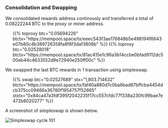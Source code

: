 ---
---

### Consolidation and Swapping

We consolidated rewards address continously and transferred a total of 0.08222244 BTC to the proxy or miner address.

<ul>  
{{% toproxy btc="0.05694226"
  btctx="https://mempool.space/tx/eeec543f3ae176848b5e498194f6643e07b80c4b389726358fa8f8f3daf3808b"
 %}}
 {{% toproxy btc="0.02528018" btctx="https://mempool.space/tx/81ac415e1c96a3b14ccbe0bfad9112dc500eb44c4633552d9e72940e250ff00c" %}}
</ul>

We swapped the last BTC rewards in 1 transaction using simpleswap.

<ul>
{{% swap btc="0.02527689" stx="1,803.714632"
  btctx="https://mempool.space/tx/faf40a880d7c0ba6bad87bffcba4454dcb375cc09466a36780f1954757f52665"
  stxtx="0x84ca47a3fdf395f2042235f17cc557cfdc77f338a230fc99bae7e472b8020277" %}}
</ul>

A screenshot of simpleswap is shown below.

![Simpleswap cycle 101](/img/cycles/101-simpleswap.png)
